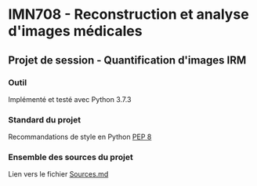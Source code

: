 # IMN708 - Reconstruction et analyse d'images médicales

## Projet de session - Quantification d'images IRM

### Outil
Implémenté et testé avec Python 3.7.3

### Standard du projet
Recommandations de style en Python [PEP 8](https://www.python.org/dev/peps/pep-0008/)

### Ensemble des sources du projet
Lien vers le fichier [Sources.md](https://github.com/julienbrosseau/IMN708-Project/blob/master/docs/Sources.md)